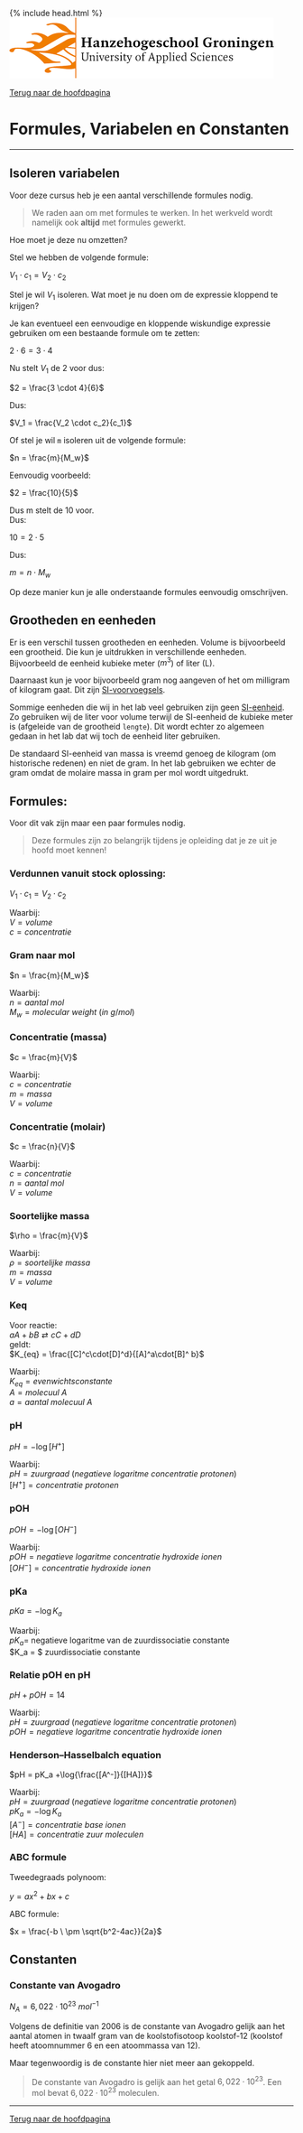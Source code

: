 {% include head.html %}
![Hanze](../hanze/hanze.png)

[Terug naar de hoofdpagina ](../index.md)

# Formules, Variabelen en Constanten

---

## Isoleren variabelen

Voor deze cursus heb je een aantal verschillende formules nodig.  

>We raden aan om met formules te werken. In het werkveld wordt namelijk ook **altijd** met formules gewerkt.  

Hoe moet je deze nu omzetten?  

Stel we hebben de volgende formule:  

$V_1 \cdot c_1 = V_2 \cdot c_2$  

Stel je wil $V_1$ isoleren. Wat moet je nu doen om de expressie kloppend te krijgen?  

Je kan eventueel een eenvoudige en kloppende wiskundige expressie gebruiken om een bestaande formule om te zetten:  

$2 \cdot 6 = 3 \cdot 4$  

Nu stelt $V_1$ de 2 voor dus:  

$2 = \frac{3 \cdot 4}{6}$  

Dus:  

$V_1 = \frac{V_2 \cdot c_2}{c_1}$  

Of stel je wil `m` isoleren uit de volgende formule:  

$n = \frac{m}{M_w}$  

Eenvoudig voorbeeld:  

$2 = \frac{10}{5}$  

Dus m stelt de 10 voor.  
Dus:  

$10 = 2 \cdot 5$  

Dus:  

$m = n \cdot M_w$  

Op deze manier kun je alle onderstaande formules eenvoudig omschrijven.  

## Grootheden en eenheden

Er is een verschil tussen grootheden en eenheden. Volume is bijvoorbeeld een grootheid. Die kun je uitdrukken in verschillende eenheden. Bijvoorbeeld de eenheid kubieke meter ($m^3$) of liter (L).  

Daarnaast kun je voor bijvoorbeeld gram nog aangeven of het om milligram of kilogram gaat. Dit zijn [SI-voorvoegsels](https://nl.wikipedia.org/wiki/SI-voorvoegsel).   

Sommige eenheden die wij in het lab veel gebruiken zijn geen [SI-eenheid](https://nl.wikipedia.org/wiki/SI-stelsel).
Zo gebruiken wij de liter voor volume terwijl de SI-eenheid de kubieke meter is (afgeleide van de grootheid `lengte`). Dit wordt echter zo algemeen gedaan in het lab dat wij toch de eenheid liter gebruiken.  

De standaard SI-eenheid van massa is vreemd genoeg de kilogram (om historische redenen) en niet de gram. In het lab gebruiken we echter de gram omdat de molaire massa in gram per mol wordt uitgedrukt.

## Formules:

Voor dit vak zijn maar een paar formules nodig.  

> Deze formules zijn zo belangrijk tijdens je opleiding dat je ze uit je hoofd moet kennen!

### Verdunnen vanuit stock oplossing:

$V_1 \cdot c_1 = V_2 \cdot c_2$  

Waarbij:  
$V = volume$  
$c = concentratie$  

### Gram naar mol

$n = \frac{m}{M_w}$  

Waarbij:  
$n = aantal \ mol$  
$M_w = molecular \ weight \ (in \ g/mol)$  

### Concentratie (massa)

$c = \frac{m}{V}$  

Waarbij:  
$c = concentratie$  
$m = massa$  
$V = volume$  

### Concentratie (molair)

$c = \frac{n}{V}$  

Waarbij:  
$c = concentratie$  
$n = aantal \ mol$  
$V = volume$  

### Soortelijke massa

$\rho = \frac{m}{V}$  

Waarbij:  
$\rho = soortelijke \ massa$  
$m = massa$  
$V = volume$  

### Keq

Voor reactie:  
$aA + bB \rightleftarrows cC + dD$  
geldt:  
$K_{eq} = \frac{[C]^c\cdot[D]^d}{[A]^a\cdot[B]^ b}$  

Waarbij:  
$K_{eq} = evenwichtsconstante$  
$A = molecuul \ A$  
$a = aantal \ molecuul \ A$  

### pH

$pH = -\log{[H^+]}$  

Waarbij:  
$pH = zuurgraad \ (negatieve \ logaritme \ concentratie \ protonen)$  
$[H^+] = concentratie \ protonen$  

### pOH

$pOH = -\log{[OH^-]}$  

Waarbij:  
$pOH = negatieve \ logaritme \ concentratie \ hydroxide \ ionen$  
$[OH^-] = concentratie \ hydroxide \ ionen$  

### pKa

$pKa = -\log{K_a}$  

Waarbij:  
$pK_a =$ negatieve logaritme van de zuurdissociatie constante  
$K_a = $ zuurdissociatie constante  

### Relatie pOH en pH

$pH + pOH = 14$  

Waarbij:  
$pH = zuurgraad \ (negatieve \ logaritme \ concentratie \ protonen)$  
$pOH = negatieve \ logaritme \ concentratie \ hydroxide \ ionen$  


### Henderson–Hasselbalch equation

$pH = pK_a +\log{\frac{[A^-]}{[HA]}}$  

Waarbij:  
$pH = zuurgraad \ (negatieve \ logaritme \ concentratie \ protonen)$  
$pK_a = -\log{K_a}$  
$[A^-] = concentratie \ base \ ionen$  
$[HA] = concentratie \ zuur \ moleculen$  

### ABC formule

Tweedegraads polynoom:  

$y = ax^2 + bx +c$  

ABC formule:  

$x = \frac{-b \ \pm \sqrt{b^2-4ac}}{2a}$  

## Constanten

### Constante van Avogadro

$N_A = 6,022 \cdot 10^{23} \ mol^{−1}$  

Volgens de definitie van 2006 is de constante van Avogadro gelijk aan het aantal atomen in twaalf gram van de koolstofisotoop koolstof-12 (koolstof heeft atoomnummer 6 en een atoommassa van 12).

Maar tegenwoordig is de constante hier niet meer aan gekoppeld.

>De constante van Avogadro is gelijk aan het getal $6,022 \cdot 10^{23}$. Een mol bevat $6,022 \cdot 10^{23}$ moleculen.  

---

[Terug naar de hoofdpagina ](../index.md)
